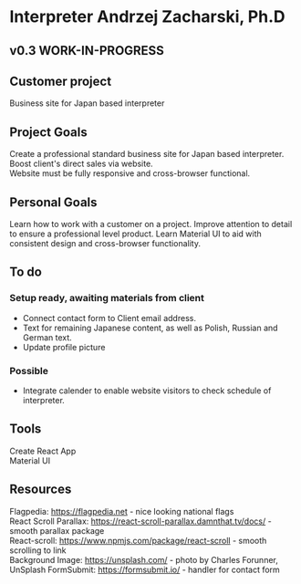 # Interpreter Andrzej Zacharski, Ph.D
## v0.3 WORK-IN-PROGRESS  

## Customer project

Business site for Japan based interpreter

## Project Goals

Create a professional standard business site for Japan based interpreter.  
Boost client's direct sales via website.  
Website must be fully responsive and cross-browser functional.

## Personal Goals

Learn how to work with a customer on a project.
Improve attention to detail to ensure a professional level product.
Learn Material UI to aid with consistent design and cross-browser functionality.

## To do

### Setup ready, awaiting materials from client
- Connect contact form to Client email address.
- Text for remaining Japanese content, as well as Polish, Russian and German text.
- Update profile picture

### Possible
- Integrate calender to enable website visitors to check schedule of interpreter.

## Tools

Create React App  
Material UI

## Resources

Flagpedia: https://flagpedia.net - nice looking national flags  
React Scroll Parallax: https://react-scroll-parallax.damnthat.tv/docs/ - smooth parallax package  
React-scroll: https://www.npmjs.com/package/react-scroll - smooth scrolling to link  
Background Image: https://unsplash.com/ - photo by Charles Forunner, UnSplash 
FormSubmit: https://formsubmit.io/ - handler for contact form
  
